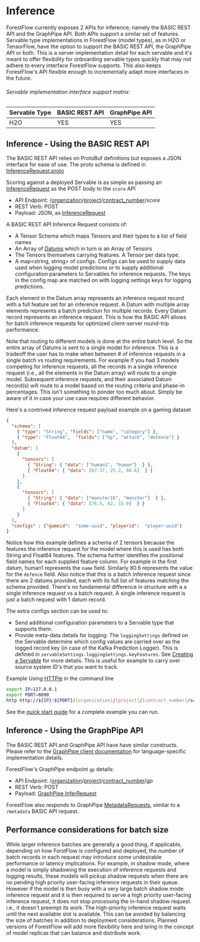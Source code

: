 <!--
    Copyright 2019 DreamWorks Animation L.L.C.
    Licensed under the Apache License, Version 2.0 (the "License");
    you may not use this file except in compliance with the License.
    You may obtain a copy of the License at
    http://www.apache.org/licenses/LICENSE-2.0
    Unless required by applicable law or agreed to in writing, software
    distributed under the License is distributed on an "AS IS" BASIS,
    WITHOUT WARRANTIES OR CONDITIONS OF ANY KIND, either express or implied.
    See the License for the specific language governing permissions and
    limitations under the License.
-->
# Inference
ForestFlow currently exposes 2 APIs for inference; namely the BASIC REST API and the GraphPipe API. Both APIs support a similar set of features.
Servable type implementations in ForestFlow (model types), as in H2O or TensorFlow, have the option to support the BASIC REST API, the GraphPipe API or both.
This is a server implementation detail for each servable and it's meant to offer flexibility for onboarding servable types quickly that may not adhere to every interface ForestFlow supports.
This also keeps ForestFlow's API flexible enough to incrementally adapt more interfaces in the future.  

###### Servable implementation interface support matrix:

| Servable Type |  BASIC REST API  |  GraphPipe API  |
|---|---|---|
| H2O  | YES  | YES  |
 

## Inference - Using the BASIC REST API
The BASIC REST API relies on ProtoBuf definitions but exposes a JSON interface for ease of use.
The proto schema is defined in [InferenceRequest.proto](https://github.com/dreamworksanimation/ForestFlow/tree/master/core/src/main/protobuf/InferenceRequest.proto)

Scoring against a deployed Servable is as simple as passing an [InferenceRequest](https://github.com/dreamworksanimation/ForestFlow/tree/master/core/src/main/protobuf/InferenceRequest.proto) 
as the POST body to the `score` API
 - API Endpoint: /[organization](./concepts.md#contract-organization)/[project](./concepts.md#contract-project)/[contract_number](./concepts.md#contract-contract_number)/*score*
 - REST Verb: POST
 - Payload: JSON, as [InferenceRequest](https://github.com/dreamworksanimation/ForestFlow/tree/master/core/src/main/protobuf/InferenceRequest.proto)


A BASIC REST API Inference Request consists of:
  - A Tensor Schema which maps Tensors and their types to a list of field names
  - An Array of [Datums](https://github.com/dreamworksanimation/ForestFlow/tree/master/core/src/main/protobuf/Tensor.proto) which in turn is an Array of Tensors
  - The Tensors themselves carrying features. A Tensor per data type.
  - A map<string, string> of configs. Configs can be used to supply data used when logging model predictions or to supply additional configuration parameters to Servables for inference requests.
    The keys in the config map are matched on with logging settings keys for logging predictions.
  
Each element in the Datum array represents an inference request record with a full feature set for an inference request.
A Datum with multiple array elements represents a batch prediction for multiple records. Every Datum record represents an inference request.
This is how the BASIC API allows for batch inference requests for optimized client-server round-trip performance.

Note that routing to different models is done at the entire batch level. So the entire array of Datums is sent to a single model for inference.
This is a  tradeoff the user has to make when between # of inference requests in a single batch vs routing requirements.
For example if you had 3 models competing for inference requests, all the records in a single inference request (i.e., all the elements in the Datum array) will route to a single model.
Subsequent inference requests, and their associated Datum record(s) will route to a model based on the routing criteria and phase-in percentages.
This isn't something to ponder too much about. Simply be aware of it in case your use case requires different behavior.

Here's a contrived inference request payload example on a gaming dataset 
```json
{
  "schema": [
    { "type": "String", "fields": ["name", "category"] },
    { "type": "Float64",  "fields": ["hp", "attack", "defence"] }
  ],
  "datum": [
    {
      "tensors": [
        { "String": { "data": ["human1", "human"]  } },
        { "Float64": { "data": [67.37, 25.2, 80.6]  } }
      ]
    },
    {
      "tensors": [
        { "String": { "data": ["monster16", "monster"]  } },
        { "Float64": { "data": [76.5, 62, 33.9]  } }
      ]
    }
  ],
  "configs" : {"gameid":  "some-uuid", "playerid":  "player-uuid"}
}
```

Notice how this example defines a schema of 2 tensors because the features the inference request for the model where this is used has both String and Float64 features.
The schema further identifies the positional field names for each supplied feature column. For example in the first datum, human1 represents the `name` field. Similarly 80.6 represents the value for the `defence` field.
Also notice that this is a batch inference request since there are 2 datums provided, each with its full list of features matching the schema provided.
There's no fundamental difference in structure with a a single inference request vs a batch request. A single inference request is just a batch request with 1 datum record.

The extra configs section can be used to:
 - Send additional configuration parameters to a Servable type that supports them.
 - Provide meta-data details for logging: The `loggingSettings` defined on the Servable determine which config values
  are carried over as the logged record key (in case of the Kafka Prediction Logger).
  This is defined in `servableSettings.loggingSettings.keyFeatures`.
  See [Creating a Servable](./concepts.md#creating-a-servable) for more details.
  This is useful for example to carry over source system ID's that you want to track. 

Example Using [HTTPie](https://httpie.org/) in the command line

```bash
export IP=127.0.0.1
export PORT=8090
http http://${IP}:${PORT}/[organization]/[project]/[contract_number]/score < some-inference-payload.json
```

See the [quick start guide](./quickstart.md) for a complete example you can run.

## Inference - Using the GraphPipe API
The BASIC REST API and GraphPipe API have have similar constructs. Please refer to the [GraphPipe client documentation](https://oracle.github.io/graphpipe/#/guide/clients/overview) 
for language-specific implementation details.

ForestFlow's GraphPipe endpoint `gp` details:
 - API Endpoint: /[organization](./concepts.md#contract-organization)/[project](./concepts.md#contract-project)/[contract_number](./concepts.md#contract-contract_number)/*gp*
 - REST Verb: POST
 - Payload: [GraphPipe InferRequest](https://oracle.github.io/graphpipe/#/guide/user-guide/spec?id=_321-inferrequest)

ForestFlow also responds to 
GraphPipe [MetadataRequests](https://oracle.github.io/graphpipe/#/guide/user-guide/spec?id=_322-metadatarequest), 
similar to a `/metadata` BASIC API request.

## Performance considerations for batch size
While larger inference batches are generally a good thing, if applicable, depending on how ForstFlow is configured and deployed, 
the number of batch records in each request may introduce some undesirable performance or latency implications.
For example, in shadow mode, where a model is simply shadowing the execution of inference requests and logging results, these models will pickup shadow requests when there are no pending
high priority user-facing inference requests in their queue. However if the model is then busy with a very large batch shadow mode inference request and it is then required to serve a high priority user-facing
inference request, it does not stop processing the in-hand shadow request. i.e., it doesn't preempt its work. The high-priority inference request waits until the next available slot is available.
This can be avoided by balancing the size of batches in addition to deployment considerations. Planned versions of ForestFlow will add more flexibility here and bring in the concept of model replicas that can balance and distribute work.  

